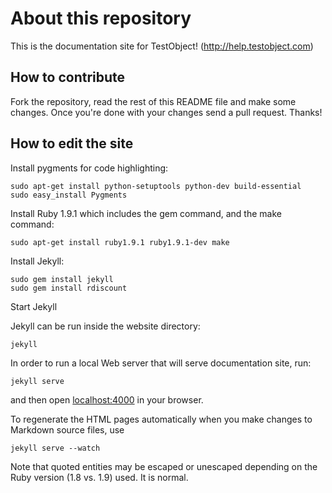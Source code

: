 # About this repository #

This is the documentation site for TestObject! (http://help.testobject.com)

## How to contribute

Fork the repository, read the rest of this README file and make some changes.
Once you're done with your changes send a pull request. Thanks!

## How to edit the site

Install pygments for code highlighting:

    sudo apt-get install python-setuptools python-dev build-essential
    sudo easy_install Pygments

Install Ruby 1.9.1 which includes the gem command, and the make command:  

    sudo apt-get install ruby1.9.1 ruby1.9.1-dev make  
    
Install Jekyll:  

    sudo gem install jekyll  
    sudo gem install rdiscount
    
Start Jekyll  

Jekyll can be run inside the website directory:  

    jekyll  

In order to run a local Web server that will serve documentation site, run:

    jekyll serve

and then open [localhost:4000](http://localhost:4000/) in your browser. 

To regenerate the HTML pages automatically when you make changes to Markdown source files, use

    jekyll serve --watch

Note that quoted entities may be escaped or unescaped depending on the Ruby
version (1.8 vs. 1.9) used. It is normal.
